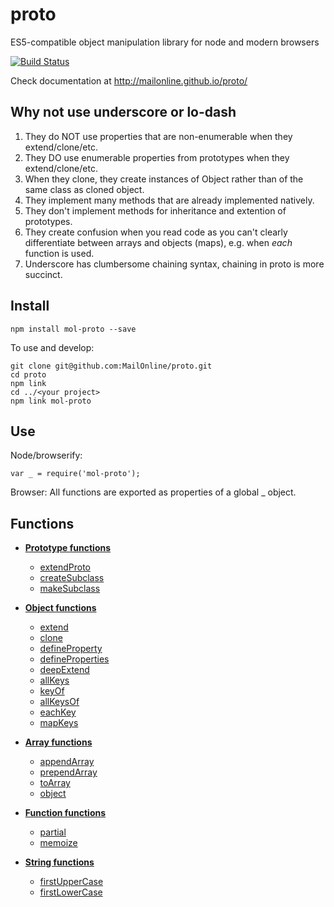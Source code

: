 proto
=====

ES5-compatible object manipulation library for node and modern browsers

[![Build Status](https://travis-ci.org/MailOnline/proto.png?branch=master)](https://travis-ci.org/MailOnline/proto)

Check documentation at http://mailonline.github.io/proto/


Why not use underscore or lo-dash
---------------------------------

1. They do NOT use properties that are non-enumerable when they extend/clone/etc.
2. They DO use enumerable properties from prototypes when they extend/clone/etc.
3. When they clone, they create instances of Object rather than of the same class as cloned object.
4. They implement many methods that are already implemented natively.
5. They don't implement methods for inheritance and extention of prototypes.
6. They create confusion when you read code as you can't clearly differentiate
between arrays and objects (maps), e.g. when _each_ function is used.
7. Underscore has clumbersome chaining syntax, chaining in proto is more succinct.


Install
-------

    npm install mol-proto --save

To use and develop:

    git clone git@github.com:MailOnline/proto.git
    cd proto
    npm link
    cd ../<your project>
    npm link mol-proto


Use
---

Node/browserify:

    var _ = require('mol-proto');
    
Browser: All functions are exported as properties of a global _ object.


Functions
---------

* [__Prototype functions__](http://mailonline.github.io/proto/prototype.js.html)
   * [extendProto](http://mailonline.github.io/proto/prototype.js.html#extendProto)
   * [createSubclass](http://mailonline.github.io/proto/prototype.js.html#createSubclass)
   * [makeSubclass](http://mailonline.github.io/proto/prototype.js.html#makeSubclass)

* [__Object functions__](http://mailonline.github.io/proto/object.js.html)
  * [extend](http://mailonline.github.io/proto/object.js.html#extend)
  * [clone](http://mailonline.github.io/proto/object.js.html#clone)
  * [defineProperty](http://mailonline.github.io/proto/object.js.html#defineProperty)
  * [defineProperties](http://mailonline.github.io/proto/object.js.html#defineProperties)
  * [deepExtend](http://mailonline.github.io/proto/object.js.html#deepExtend)
  * [allKeys](http://mailonline.github.io/proto/object.js.html#allKeys)
  * [keyOf](http://mailonline.github.io/proto/object.js.html#keyOf)
  * [allKeysOf](http://mailonline.github.io/proto/object.js.html#allKeysOf)
  * [eachKey](http://mailonline.github.io/proto/object.js.html#eachKey)
  * [mapKeys](http://mailonline.github.io/proto/object.js.html#mapKeys)

* [__Array functions__](http://mailonline.github.io/proto/array.js.html)
  * [appendArray](http://mailonline.github.io/proto/array.js.html#appendArray)
  * [prependArray](http://mailonline.github.io/proto/array.js.html#prependArray)
  * [toArray](http://mailonline.github.io/proto/array.js.html#toArray)
  * [object](http://mailonline.github.io/proto/array.js.html#object)

* [__Function functions__](http://mailonline.github.io/proto/function.js.html)
  * [partial](http://mailonline.github.io/proto/function.js.html#partial)
  * [memoize](http://mailonline.github.io/proto/function.js.html#memoize)

* [__String functions__](http://mailonline.github.io/proto/string.js.html)
  * [firstUpperCase](http://mailonline.github.io/proto/string.js.html#firstUpperCase)
  * [firstLowerCase](http://mailonline.github.io/proto/string.js.html#firstLowerCase)
